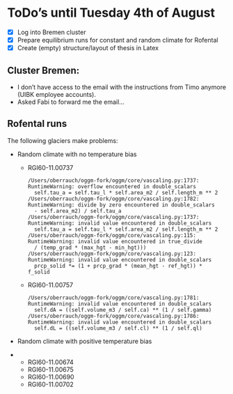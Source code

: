 # ToDo’s until Tuesday 4th of August

- [x]  Log into Bremen cluster
- [x]  Prepare equilibrium runs for constant and random climate for Rofental
- [x]  Create (empty) structure/layout of thesis in Latex

## Cluster Bremen:

- I don’t have access to the email with the instructions from Timo anymore (UIBK employee accounts).
- Asked Fabi to forward me the email…

## Rofental runs

The following glaciers make problems:

- Random climate with no temperature bias

  - RGI60-11.00737

    ```
    /Users/oberrauch/oggm-fork/oggm/core/vascaling.py:1737: RuntimeWarning: overflow encountered in double_scalars
      self.tau_a = self.tau_l * self.area_m2 / self.length_m ** 2
    /Users/oberrauch/oggm-fork/oggm/core/vascaling.py:1782: RuntimeWarning: divide by zero encountered in double_scalars
      - self.area_m2) / self.tau_a
    /Users/oberrauch/oggm-fork/oggm/core/vascaling.py:1737: RuntimeWarning: invalid value encountered in double_scalars
      self.tau_a = self.tau_l * self.area_m2 / self.length_m ** 2
    /Users/oberrauch/oggm-fork/oggm/core/vascaling.py:115: RuntimeWarning: invalid value encountered in true_divide
      / (temp_grad * (max_hgt - min_hgt)))
    /Users/oberrauch/oggm-fork/oggm/core/vascaling.py:123: RuntimeWarning: invalid value encountered in double_scalars
      prcp_solid *= (1 + prcp_grad * (mean_hgt - ref_hgt)) * f_solid
    ```

  - RGI60-11.00757

    ```
    /Users/oberrauch/oggm-fork/oggm/core/vascaling.py:1781: RuntimeWarning: invalid value encountered in double_scalars
      self.dA = ((self.volume_m3 / self.ca) ** (1 / self.gamma)
    /Users/oberrauch/oggm-fork/oggm/core/vascaling.py:1786: RuntimeWarning: invalid value encountered in double_scalars
      self.dL = ((self.volume_m3 / self.cl) ** (1 / self.ql)
    ```

- Random climate with positive temperature bias

- - RGI60-11.00674
  - RGI60-11.00675
  - RGI60-11.00690
  - RGI60-11.00702